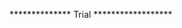 <!-- * Tabel RMP_REKAP_FC_DETAIL
RMP_MASTER_PERSONAL_ID -> RMP_REKAP_FC_DETAIL_NAMA

* Tabel RMP_REKAP_FC
RMP_REKAP_FC_CABANG -> RMP_MASTER_PERSONAL_ID

* Tabel RMP_FAKTUR
add RMP_FAKTUR_NAMA_SUB Default ""

* Table RMP_FAKTUR_CABANG_DETAIL
RMP_MASTER_PERSONAL_ID -> RMP_FAKTUR_CABANG_DETAIL_NAMA

* Table RMP_MASTER_MATERIAL
KELAPA BULAT -> JAMBUL

* Tabel RMP_REKENING_RELASI
UPDATE RMP_REKENING_RELASI SET RMP_REKENING_RELASI_MATERIAL='JAMBUL' WHERE RMP_REKENING_RELASI_MATERIAL='KELAPA BULAT'

* Tabel RMP_PENYESUAIAN_HARGA_KB
UPDATE RMP_PENYESUAIAN_HARGA_KB SET RMP_PENYESUAIAN_HARGA_KB_JENIS_MATERIAL='JAMBUL' WHERE RMP_PENYESUAIAN_HARGA_KB_JENIS_MATERIAL='KELAPA BULAT' -->


************** Trial ******************
<!-- Table RMP_FAKTUR gati type data RMP_FAKTUR_TANGGAL dari DATETIME menjadi DATE -->

<!-- * Ganti default RMP_FAKTUR_KAPAL pada table RMP_FAKTUR dari "0" ke No Default
* Tambah RMP_FAKTUR_PURCHASER_BRUTO pada table RMP_FAKTUR_PURCHASER
* Tambah RMP_FAKTUR_PURCHASER_POTONGAN pada table RMP_FAKTUR_PURCHASER (Desimal 10,1)
* Tambah RMP_FAKTUR_PURCHASER_NETTO pada table RMP_FAKTUR_PURCHASER

CREATE TABLE `RMP_KONFIGURASI_PETUGAS` (
	`RMP_KONFIGURASI_PETUGAS_INDEX` INT(11) NOT NULL AUTO_INCREMENT,
	`RMP_KONFIGURASI_PETUGAS_ID` VARCHAR(50) NOT NULL DEFAULT '0',
	`RMP_KONFIGURASI_PETUGAS_TIPE` VARCHAR(50) NOT NULL DEFAULT '0',
	`RMP_KONFIGURASI_PETUGAS_NIK` VARCHAR(50) NOT NULL DEFAULT '0',
	`RMP_KONFIGURASI_PETUGAS_NAMA` VARCHAR(50) NOT NULL DEFAULT '0',
	`ENTRI_OPERATOR` VARCHAR(10) NULL DEFAULT NULL,
	`ENTRI_WAKTU` DATETIME NULL DEFAULT NULL,
	`EDIT_OPERATOR` VARCHAR(10) NULL DEFAULT NULL,
	`EDIT_WAKTU` DATETIME NULL DEFAULT NULL,
	`HAPUS_OPERATOR` VARCHAR(10) NULL DEFAULT NULL,
	`HAPUS_WAKTU` DATETIME NULL DEFAULT NULL,
	`RECORD_STATUS` VARCHAR(2) NULL DEFAULT NULL,
	PRIMARY KEY (`RMP_KONFIGURASI_PETUGAS_INDEX`)
)
COLLATE='latin1_swedish_ci'
ENGINE=InnoDB
ROW_FORMAT=COMPACT
AUTO_INCREMENT=4
; -->
